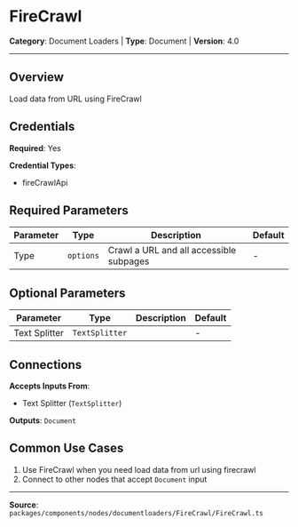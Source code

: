 # FireCrawl

**Category**: Document Loaders | **Type**: Document | **Version**: 4.0

---

## Overview

Load data from URL using FireCrawl

## Credentials

**Required**: Yes

**Credential Types**:
- fireCrawlApi

## Required Parameters

| Parameter | Type | Description | Default |
|-----------|------|-------------|---------|
| Type | `options` | Crawl a URL and all accessible subpages | - |

## Optional Parameters

| Parameter | Type | Description | Default |
|-----------|------|-------------|---------|
| Text Splitter | `TextSplitter` |  | - |

## Connections

**Accepts Inputs From**:
- Text Splitter (`TextSplitter`)

**Outputs**: `Document`

## Common Use Cases

1. Use FireCrawl when you need load data from url using firecrawl
2. Connect to other nodes that accept `Document` input

---

**Source**: `packages/components/nodes/documentloaders/FireCrawl/FireCrawl.ts`